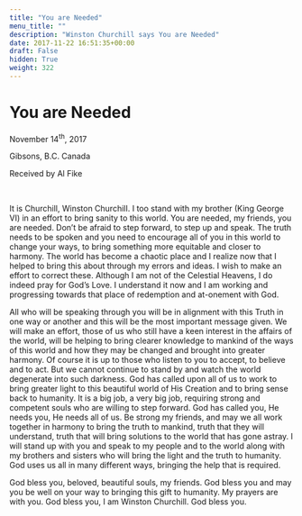 ```yaml
---
title: "You are Needed"
menu_title: ""
description: "Winston Churchill says You are Needed"
date: 2017-11-22 16:51:35+00:00
draft: False
hidden: True
weight: 322
---
```

# You are Needed

November 14<sup>th</sup>, 2017

Gibsons, B.C. Canada

Received by Al Fike

 

It is Churchill, Winston ChurchilI. I too stand with my brother (King George VI) in an effort to bring sanity to this world. You are needed, my friends, you are needed. Don’t be afraid to step forward, to step up and speak. The truth needs to be spoken and you need to encourage all of you in this world to change your ways, to bring something more equitable and closer to harmony. The world has become a chaotic place and I realize now that I helped to bring this about through my errors and ideas. I wish to make an effort to correct these. Although I am not of the Celestial Heavens, I do indeed pray for God’s Love. I understand it now and I am working and progressing towards that place of redemption and at-onement with God.

All who will be speaking through you will be in alignment with this Truth in one way or another and this will be the most important message given. We will make an effort, those of us who still have a keen interest in the affairs of the world, will be helping to bring clearer knowledge to mankind of the ways of this world and how they may be changed and brought into greater harmony. Of course it is up to those who listen to you to accept, to believe and to act. But we cannot continue to stand by and watch the world degenerate into such darkness. God has called upon all of us to work to bring greater light to this beautiful world of His Creation and to bring sense back to humanity. It is a big job, a very big job, requiring strong and competent souls who are willing to step forward. God has called you, He needs you, He needs all of us. Be strong my friends, and may we all work together in harmony to bring the truth to mankind, truth that they will understand, truth that will bring solutions to the world that has gone astray. I will stand up with you and speak to my people and to the world along with my brothers and sisters who will bring the light and the truth to humanity. God uses us all in many different ways, bringing the help that is required. 

God bless you, beloved, beautiful souls, my friends. God bless you and may you be well on your way to bringing this gift to humanity. My prayers are with you. God bless you, I am Winston Churchill. God bless you.